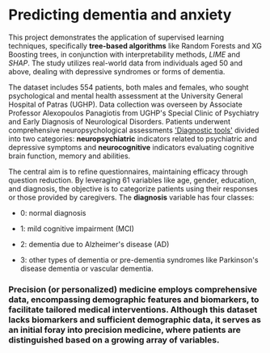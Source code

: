 # Predicting dementia and anxiety
This project demonstrates the application of supervised learning techniques, specifically **tree-based algorithms** like Random Forests and XG Boosting trees, in conjunction with interpretability methods, *LIME* and *SHAP*. 
The study utilizes real-world data from individuals aged 50 and above, dealing with depressive syndromes or forms of dementia.

The dataset includes 554 patients, both males and females, who sought psychological and mental health assessment at the University General Hospital of Patras (UGHP).
Data collection was overseen by Associate Professor Alexopoulos Panagiotis from UGHP's Special Clinic of Psychiatry and Early Diagnosis of Neurological Disorders. 
Patients underwent comprehensive neuropsychological assessments ['Diagnostic tools'](https://github.com/VasilisPappas/Precision-Medicine-via-Machine-learning/blob/main/Diagnostic%20tools.md) divided into two categories: **neuropsychiatric** indicators related to psychiatric and depressive symptoms 
and **neurocognitive** indicators evaluating cognitive brain function, memory and abilities.


The central aim is to refine questionnaires, maintaining efficacy through question reduction. 
By leveraging 61 variables like age, gender, education, and diagnosis, the objective is to categorize patients using their responses or those provided by caregivers.
The **diagnosis** variable has four classes: 

* 0: normal diagnosis 

* 1: mild cognitive impairment (MCI)

* 2: dementia due to Alzheimer's disease (AD)

* 3: other types of dementia or pre-dementia syndromes like Parkinson's disease dementia or vascular dementia. 

### Precision (or personalized) medicine employs comprehensive data, encompassing demographic features and biomarkers, to facilitate tailored medical interventions. Although this dataset lacks biomarkers and sufficient demographic data, it serves as an initial foray into precision medicine, where patients are distinguished based on a growing array of variables.
